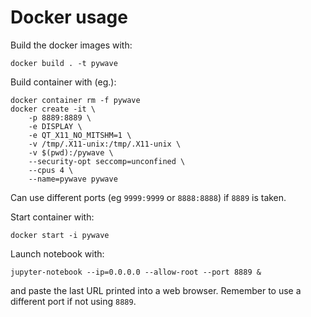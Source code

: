 # Docker usage
Build the docker images with:
```
docker build . -t pywave
```
Build container with (eg.):
```
docker container rm -f pywave
docker create -it \
    -p 8889:8889 \
    -e DISPLAY \
    -e QT_X11_NO_MITSHM=1 \
    -v /tmp/.X11-unix:/tmp/.X11-unix \
    -v $(pwd):/pywave \
    --security-opt seccomp=unconfined \
    --cpus 4 \
    --name=pywave pywave
```
Can use different ports (eg `9999:9999` or `8888:8888`) if `8889` is taken.

Start container with:
```
docker start -i pywave
```
Launch notebook with:
```
jupyter-notebook --ip=0.0.0.0 --allow-root --port 8889 &
```
and paste the last URL printed into a web browser. Remember to use a different port if not using `8889`.

